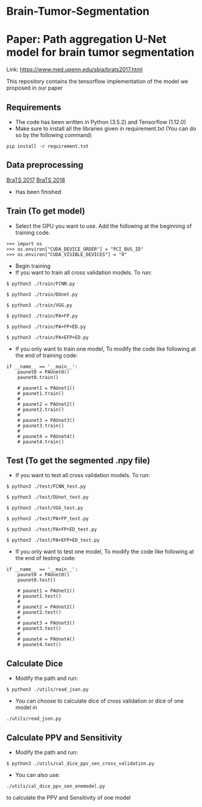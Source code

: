 # Brain-Tumor-Segmentation
# Paper: Path aggregation U-Net model for brain tumor segmentation
Link:
https://www.med.upenn.edu/sbia/brats2017.html

This repository contains the tensorflow implementation of the model we proposed in our paper

## Requirements

- The code has been written in Python (3.5.2) and Tensorflow (1.12.0)
- Make sure to install all the libraries given in requirement.txt (You can do so by the following command)
```
pip install -r requirement.txt
```


## Data preprocessing
[BraTS 2017](https://www.med.upenn.edu/sbia/brats2017.html) 
[BraTS 2018](https://www.med.upenn.edu/sbia/brats2018.html) 
* Has been finished

## Train (To get model)
* Select the GPU you want to use. Add the following at the beginning of training code.
```
>>> import os
>>> os.environ["CUDA_DEVICE_ORDER"] = "PCI_BUS_ID"
>>> os.environ["CUDA_VISIBLE_DEVICES"] = "0"
```

* Begin training
* If you want to train all cross validation models. To run:
```
$ python3 ./train/FCNN.py
```
```
$ python3 ./train/DUnet.py
```
```
$ python3 ./train/VGG.py
```
```
$ python3 ./train/PA+FP.py
```
```
$ python3 ./train/PA+FP+ED.py
```
```
$ python3 ./train/PA+EFP+ED.py
```

* If you only want to train one model, To modify the code like following at the end of training code:
```
if __name__ == '__main__':
    paunet0 = PAUnet0()
    paunet0.train()

    # paunet1 = PAUnet1()
    # paunet1.train()
    #
    # paunet2 = PAUnet2()
    # paunet2.train()
    #
    # paunet3 = PAUnet3()
    # paunet3.train()
    #
    # paunet4 = PAUnet4()
    # paunet4.train()
```

## Test (To get the segmented .npy file)
* If you want to test all cross validation models. To run:
```
$ python3 ./test/FCNN_test.py
```
```
$ python3 ./test/DUnet_test.py
```
```
$ python3 ./test/VGG_test.py
```
```
$ python3 ./test/PA+FP_test.py
```
```
$ python3 ./test/PA+FP+ED_test.py
```
```
$ python3 ./test/PA+EFP+ED_test.py
```
* If you only want to test one model, To modify the code like following at the end of testing code:
```
if __name__ == '__main__':
    paunet0 = PAUnet0()
    paunet0.test()

    # paunet1 = PAUnet1()
    # paunet1.test()
    #
    # paunet2 = PAUnet2()
    # paunet2.test()
    #
    # paunet3 = PAUnet3()
    # paunet3.test()
    #
    # paunet4 = PAUnet4()
    # paunet4.test()
```
## Calculate Dice


* Modify the path and run:
```
$ python3 ./utils/read_json.py
```
* You can choose to calculate dice of cross validation or dice of one model in
```
./utils/read_json.py
```


## Calculate PPV and Sensitivity
* Modify the path and run:
```
$ python3 ./utils/cal_dice_ppv_sen_cross_validation.py
```
* You can also use:
```
./utils/cal_dice_ppv_sen_onemodel.py
```
to calculate the PPV and Sensitivity of one model




